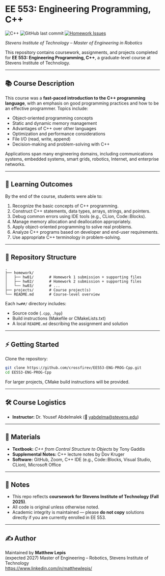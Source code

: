 # EE 553: Engineering Programming, C++  
![C++](https://img.shields.io/badge/language-C++17-blue.svg)
![GitHub last commit](https://img.shields.io/github/last-commit/crossfirev/EE553-ENG-PROG-Cpp)
[![Homework Issues](https://img.shields.io/badge/issues-homework-blue)](https://github.com/crossfirev/EE553-ENG-PROG-Cpp/issues?q=label%3Ahomework)

*Stevens Institute of Technology – Master of Engineering in Robotics*  

This repository contains coursework, assignments, and projects completed for **EE 553: Engineering Programming, C++**, a graduate-level course at Stevens Institute of Technology.  

---

## 📚 Course Description
This course was a **fast-paced introduction to the C++ programming language**, with an emphasis on good programming practices and how to be an effective programmer. Topics include:  
- Object-oriented programming concepts  
- Static and dynamic memory management  
- Advantages of C++ over other languages  
- Optimization and performance considerations  
- File I/O (read, write, append)  
- Decision-making and problem-solving with C++  

Applications span many engineering domains, including communications systems, embedded systems, smart grids, robotics, Internet, and enterprise networks.  

---

## 🎯 Learning Outcomes
By the end of the course, students were able to:  
1. Recognize the basic concepts of C++ programming.  
2. Construct C++ statements, data types, arrays, strings, and pointers.  
3. Debug common errors using IDE tools (e.g., CLion, Code::Blocks).  
4. Manage memory allocation and deallocation appropriately.  
5. Apply object-oriented programming to solve real problems.  
6. Analyze C++ programs based on developer and end-user requirements.  
7. Use appropriate C++ terminology in problem-solving.  

---

## 📂 Repository Structure
```text
.
├── homework/       
│   ├── hw01/       # Homework 1 submission + supporting files
│   ├── hw02/       # Homework 2 submission + supporting files
│   └── hw03/       # ...
├── projects/       # Course project(s)
└── README.md       # Course-level overview
```

Each `hw##/` directory includes:  
- Source code (`.cpp`, `.hpp`)  
- Build instructions (Makefile or CMakeLists.txt)  
- A local `README.md` describing the assignment and solution  

---

## ⚡ Getting Started
Clone the repository:  
```bash
git clone https://github.com/crossfirev/EE553-ENG-PROG-Cpp.git
cd EE553-ENG-PROG-Cpp
```

<!-- Compile using `g++` (or your compiler of choice):  
```bash
g++ -std=c++17 -Wall -Wextra -o program main.cpp
./program
``` -->

For larger projects, CMake build instructions will be provided.  

---

## 🛠 Course Logistics
- **Instructor:** Dr. Yousef Abdelmalek (📧 yabdelma@stevens.edu)

---

## 📖 Materials
- **Textbook:** *C++ from Control Structure to Objects* by Tony Gaddis  
- **Supplemental Notes:** C++ lecture notes by Dov Kruger  
- **Software:** GitHub, Zoom, C++ IDE (e.g., Code::Blocks, Visual Studio, CLion), Microsoft Office 

---

## 📖 Notes
- This repo reflects **coursework for Stevens Institute of Technology (Fall 2025)**.  
- All code is original unless otherwise noted.  
- Academic integrity is maintained — please **do not copy** solutions directly if you are currently enrolled in EE 553.  

---

## ✍️ Author
Maintained by **Matthew Lepis**  
(expected 2027) Master of Engineering – Robotics, Stevens Institute of Technology  
https://www.linkedin.com/in/matthewlepis/ 
